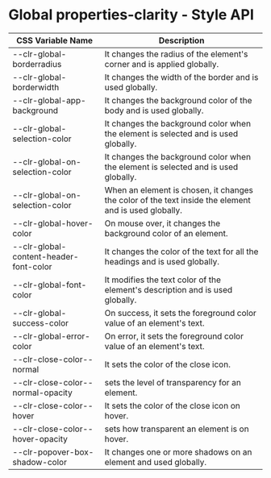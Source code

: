 # Global properties-clarity - Style API

| CSS Variable Name          | Description                                                        |
| -------------------------- | ------------------------------------------------------------------ |
|  --clr-global-borderradius | It changes the radius of the element's corner and is applied globally.
|  --clr-global-borderwidth | It changes the width of the border and is used globally.
|  --clr-global-app-background | It changes the background color of the body and is used globally.
|  --clr-global-selection-color | It changes the background color when the element is selected and is used globally.
| --clr-global-on-selection-color | It changes the background color when the element is selected and is used globally.
| --clr-global-on-selection-color | When an element is chosen, it changes the color of the text inside the element and is used globally.
| --clr-global-hover-color | On mouse over, it changes the background color of an element.
| --clr-global-content-header-font-color | It changes the color of the text for all the headings and is used globally.
| --clr-global-font-color | It modifies the text color of the element's description and is used globally.
| --clr-global-success-color | On success, it sets the foreground color value of an element's text.
| --clr-global-error-color | On error, it sets the foreground color value of an element's text.
| --clr-close-color--normal | It sets the color of the close icon.
| --clr-close-color--normal-opacity | sets the level of transparency for an element.
| --clr-close-color--hover| It sets the color of the close icon on hover.
| --clr-close-color--hover-opacity | sets how transparent an element is on hover.
| --clr-popover-box-shadow-color | It changes one or more shadows on an element and used globally.